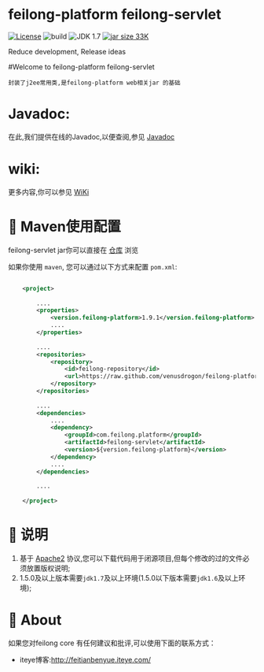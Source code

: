 feilong-platform feilong-servlet
================

[![License](http://img.shields.io/:license-apache-blue.svg)](http://www.apache.org/licenses/LICENSE-2.0.html)
![build](https://img.shields.io/jenkins/s/https/jenkins.qa.ubuntu.com/precise-desktop-amd64_default.svg "build") 
![JDK 1.7](https://img.shields.io/badge/JDK-1.7-green.svg "JDK 1.7")
[![jar size 33K](https://img.shields.io/badge/size-33K-green.svg "size 33K")](https://github.com/venusdrogon/feilong-platform/tree/repository/com/feilong/platform/feilong-core/1.8.8)

Reduce development, Release ideas

#Welcome to feilong-platform feilong-servlet

`封装了j2ee常用类,是feilong-platform web相关jar 的基础`


# Javadoc:
在此,我们提供在线的Javadoc,以便查阅,参见 [Javadoc](http://venusdrogon.github.io/feilong-platform/javadocs/feilong-servlet/)

# wiki:
更多内容,你可以参见 [WiKi](https://github.com/venusdrogon/feilong-servlet/wiki) 

# :dragon: Maven使用配置

feilong-servlet jar你可以直接在 [仓库](https://github.com/venusdrogon/feilong-platform/tree/repository/com/feilong/platform/feilong-servlet "仓库") 浏览 

如果你使用 `maven`, 您可以通过以下方式来配置 `pom.xml`:

```XML

	<project>
	
		....
		<properties>
			<version.feilong-platform>1.9.1</version.feilong-platform>
			....
		</properties>
		
		....
		<repositories>
			<repository>
				<id>feilong-repository</id>
				<url>https://raw.github.com/venusdrogon/feilong-platform/repository</url>
			</repository>
		</repositories>
		
		....
		<dependencies>
			....
			<dependency>
				<groupId>com.feilong.platform</groupId>
				<artifactId>feilong-servlet</artifactId>
				<version>${version.feilong-platform}</version>
			</dependency>
			....
		</dependencies>
		
		....
		
	</project>
```


# :memo: 说明

1. 基于 [Apache2](https://www.apache.org/licenses/LICENSE-2.0) 协议,您可以下载代码用于闭源项目,但每个修改的过的文件必须放置版权说明;
1. 1.5.0及以上版本需要`jdk1.7`及以上环境(1.5.0以下版本需要`jdk1.6`及以上环境);

# :panda_face: About

如果您对feilong core 有任何建议和批评,可以使用下面的联系方式：

* iteye博客:http://feitianbenyue.iteye.com/